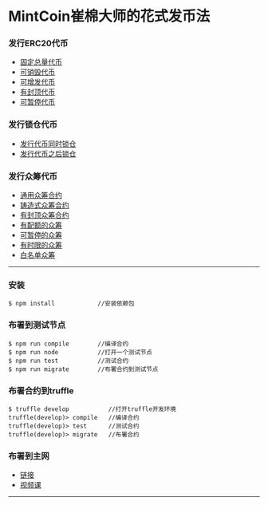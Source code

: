 # MintCoin崔棉大师的花式发币法

### 发行ERC20代币
- [固定总量代币](https://github.com/Fankouzu/MintCoin/blob/master/README/ERC20FixedSupply.md)
- [可销毁代币](https://github.com/Fankouzu/MintCoin/blob/master/README/ERC20WithBurnable.md)
- [可增发代币](https://github.com/Fankouzu/MintCoin/blob/master/README/ERC20WithMintable.md)
- [有封顶代币](https://github.com/Fankouzu/MintCoin/blob/master/README/ERC20WithCapped.md)
- [可暂停代币](https://github.com/Fankouzu/MintCoin/blob/master/README/ERC20WithPausable.md)
### 发行锁仓代币
- [发行代币同时锁仓](https://github.com/Fankouzu/MintCoin/blob/master/README/IssueTokenWithTimelock.md)
- [发行代币之后锁仓](https://github.com/Fankouzu/MintCoin/blob/master/README/IssueTokenBeforeTimelock.md)
### 发行众筹代币
- [通用众筹合约](https://github.com/Fankouzu/MintCoin/blob/master/README/ERC20AllowanceCrowdsale.md)
- [铸造式众筹合约](https://github.com/Fankouzu/MintCoin/blob/master/README/ERC20MintedCrowdsale.md)
- [有封顶众筹合约](https://github.com/Fankouzu/MintCoin/blob/master/README/ERC20CappedCrowdsale.md)
- [有配额的众筹](https://github.com/Fankouzu/MintCoin/blob/master/README/ERC20IndividuallyCappedCrowdsale.md)
- [可暂停的众筹](https://github.com/Fankouzu/MintCoin/blob/master/README/ERC20PausableCrowdsale.md)
- [有时限的众筹](https://github.com/Fankouzu/MintCoin/blob/master/README/ERC20TimedCrowdsale.md)
- [白名单众筹](https://github.com/Fankouzu/MintCoin/blob/master/README/ERC20WhitelistCrowdsale.md)
---
### 安装
```shell
$ npm install            //安装依赖包
```
### 布署到测试节点
```shell
$ npm run compile        //编译合约
$ npm run node           //打开一个测试节点
$ npm run test           //测试合约
$ npm run migrate        //布署合约到测试节点
```
### 布署合约到truffle
```shell
$ truffle develop           //打开truffle开发环境
truffle(develop)> compile   //编译合约
truffle(develop)> test      //测试合约
truffle(develop)> migrate   //布署合约
```
### 布署到主网 
- [链接](https://github.com/Fankouzu/smart-contract/tree/master/Solidity%20Lesson%2003) 
- [视频课](https://www.bilibili.com/video/BV1vJ41117ck/)
---


